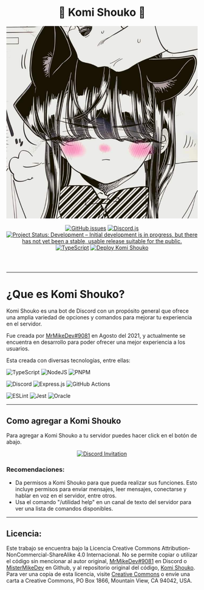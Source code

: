<link rel="stylesheet" href="public/stylesReadme.css">

<h1 align="center" style="text-align:center; font-weight: bold;">🌸 Komi Shouko 🌸</h1>

<header align="center" class="header">
<img src="public/Komi.jpg" alt="Komi Shouko" class="komi">
<div class="badges">

[![GitHub issues](https://img.shields.io/github/issues/MisterMikeDev/Komi-Shouko.svg)](https://github.com/NombreDeUsuario/NombreDelRepositorio/issues)
[![Discord.js](https://img.shields.io/badge/discord.js-v14.13.0-blue.svg)](https://discord.js.org)
[![Project Status: Development – Initial development is in progress, but there has not yet been a stable, usable release suitable for the public.](https://img.shields.io/badge/Project%20Status-Development-yellow)](https://www.repostatus.org/#development)
[![TypeScript](https://img.shields.io/badge/TypeScript-v5.2.2-blue.svg)](https://www.typescriptlang.org/)
[![Deploy Komi Shouko](https://github.com/MisterMikeDev/Komi-Shouko/actions/workflows/deploy.yml/badge.svg)](https://github.com/MisterMikeDev/Komi-Shouko/actions/workflows/deploy.yml)

</div>
</header>

---

# ¿Que es Komi Shouko?

<p>
    <span class="komi-shouko-span">Komi Shouko</span> es una bot de Discord con un propósito general que ofrece una
    amplia variedad de opciones y comandos para mejorar tu experiencia en el
    servidor.
</p>

Fue creada por [MrMikeDev#9081](https://discord.com/users/437308398845952001) en
Agosto del 2021, y actualmente se encuentra en desarrollo para poder ofrecer una
mejor experiencia a los usuarios.

Esta creada con diversas tecnologías, entre ellas:

<div>

![TypeScript](https://img.shields.io/badge/typescript-%23007ACC.svg?style=for-the-badge&logo=typescript&logoColor=white)
![NodeJS](https://img.shields.io/badge/node.js-6DA55F?style=for-the-badge&logo=node.js&logoColor=white)
![PNPM](https://img.shields.io/badge/pnpm-%234a4a4a.svg?style=for-the-badge&logo=pnpm&logoColor=f69220)

![Discord](https://img.shields.io/badge/discord.js-%235865F2.svg?style=for-the-badge&logo=discord&logoColor=white)
![Express.js](https://img.shields.io/badge/express.js-%23404d59.svg?style=for-the-badge&logo=express&logoColor=%2361DAFB)
![GitHub Actions](https://img.shields.io/badge/github%20actions-%232671E5.svg?style=for-the-badge&logo=githubactions&logoColor=white)

![ESLint](https://img.shields.io/badge/ESLint-4B3263?style=for-the-badge&logo=eslint&logoColor=white)
![Jest](https://img.shields.io/badge/-jest-%23C21325?style=for-the-badge&logo=jest&logoColor=white)
![Oracle](https://img.shields.io/badge/Oracle-F80000?style=for-the-badge&logo=oracle&logoColor=white)

</div>

---

## **Como agregar a Komi Shouko**

Para agregar a Komi Shouko a tu servidor puedes hacer click en el botón de
abajo.

<div align="center">

[![Discord Invitation](https://img.shields.io/badge/Invita%20a%20Komi%20Shouko-%235865F2.svg?style=for-the-badge&logo=discord&logoColor=white)](https://discord.com/api/oauth2/authorize?client_id=875166925884370994&permissions=8&scope=applications.commands%20bot)

</div>

### Recomendaciones:

-   Da permisos a Komi Shouko para que pueda realizar sus funciones. Esto
    incluye permisos para enviar mensajes, leer mensajes, conectarse y hablar en
    voz en el servidor, entre otros.
-   Usa el comando "/utilidad help" en un canal de texto del servidor para ver
    una lista de comandos disponibles.

---

## **Licencia:**

Este trabajo se encuentra bajo la Licencia Creative Commons
Attribution-NonCommercial-ShareAlike 4.0 Internacional. No se permite copiar o
utilizar el código sin mencionar al autor original,
[MrMikeDev#9081](https://discord.com/users/437308398845952001) en Discord o
[MisterMikeDev](https:/github.com/MisterMikeDev) en Github, y al repositorio
original del código,
[Komi Shouko](https:/github.com/MisterMikeDev/Komi-Shouko/tree/komi). Para ver
una copia de esta licencia, visite
[Creative Commons](http://creativecommons.org/licenses/by-nc-sa/4.0/) o envíe
una carta a Creative Commons, PO Box 1866, Mountain View, CA 94042, USA.
